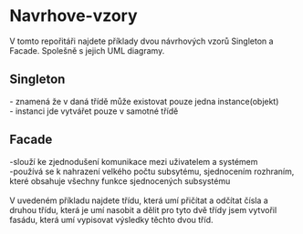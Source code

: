 # Navrhove-vzory
V tomto repořitáři najdete příklady dvou návrhových vzorů Singleton a Facade. Spolešně s jejich UML diagramy.

<h2>Singleton</h2>
- znamená že v daná třídě může existovat pouze jedna instance(objekt)
 <br>
- instanci jde vytvářet pouze v samotné třídě
 <br>

<h2>Facade</h2>
-slouží ke zjednodušení komunikace mezi uživatelem a systémem
<br>
-používá se k nahrazení velkého počtu subsytému, sjednocením rozhraním, které obsahuje všechny funkce sjednocených subsystému
<br>
<br>
V uvedeném příkladu najdete třídu, která umí přičítat a odčítat čísla a druhou třídu, která je umí nasobit a dělit pro tyto dvě třídy jsem vytvořil fasádu, která umí vypisovat   
výsledky těchto dvou tříd.
